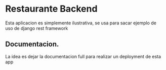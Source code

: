 # Restaurante Backend
Esta aplicacion es simplemente ilustrativa, se usa para sacar ejemplo de uso de django rest framework 

## Documentacion.
La idea es dejar la documentacion full para realizar un deployment de esta app 

